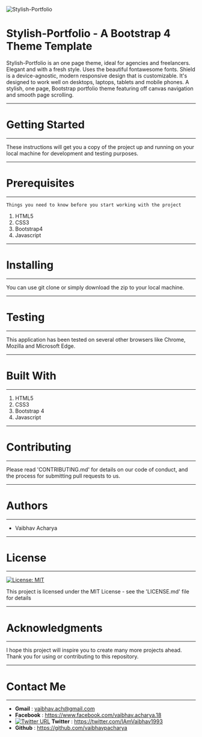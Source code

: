![Stylish-Portfolio](https://images.template.net/wp-content/uploads/2015/03/screencapture-ironsummitmedia-github-io-startbootstrap-stylish-portfolio-788x554.jpg)
# Stylish-Portfolio - A Bootstrap 4 Theme Template
Stylish-Portfolio is an one page theme, ideal for agencies and freelancers. Elegant and with a fresh style. Uses the beautiful fontawesome fonts. Shield is a device-agnostic, modern responsive design that is customizable. It's designed to work well on desktops, laptops, tablets and mobile phones. A stylish, one page, Bootstrap portfolio theme featuring off canvas navigation and smooth page scrolling.

*** 
# Getting Started
***
These instructions will get you a copy of the project up and running on your local machine for development and testing purposes.

***
# Prerequisites
***
```
Things you need to know before you start working with the project
```
1. HTML5
2. CSS3
3. Bootstrap4
4. Javascript
 
***
# Installing
***
You can use git clone or simply download the zip to your local machine.

***
# Testing
***
This application has been tested on several other browsers like Chrome, Mozilla and Microsoft Edge.

***
# Built With
***
1. HTML5
2. CSS3
3. Bootstrap 4
4. Javascript

***
# Contributing
***
Please read 'CONTRIBUTING.md' for details on our code of conduct, and the process for submitting pull requests to us.

***
# Authors
***
* Vaibhav Acharya

***
# License
***
[![License: MIT](https://img.shields.io/badge/License-MIT-yellow.svg)](https://opensource.org/licenses/MIT)

This project is licensed under the MIT License - see the 'LICENSE.md' file for details

***
# Acknowledgments
***
I hope this project will inspire you to create many more projects ahead.
Thank you for using or contributing to this repository.

***
# Contact Me
***
- **Gmail**			:	vaibhav.ach@gmail.com
- **Facebook**		:	https://www.facebook.com/vaibhav.acharya.18
- [![Twitter URL](https://img.shields.io/twitter/url/http/shields.io.svg?style=social)]() **Twitter**		:	https://twitter.com/IAmVaibhav1993
- **Github**		:	https://github.com/vaibhavpacharya
